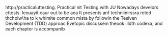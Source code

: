 
http://practicaluttesting.
Practical nit Testing with JU
Nowadays develors cttests. leouayit  caur out to be aea
It presents anf techniinirssra reted thchoiw\ha to k whimite common mista by followin the Tesiven Development (TDD) approac Evetopic discussein theook  illdth codexa, and each chapter is accompanib













